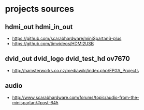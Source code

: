 # projects sources

## hdmi_out hdmi_in_out
 - https://github.com/scarabhardware/miniSpartan6-plus
 - https://github.com/timvideos/HDMI2USB

## dvid_out dvid_logo dvid_test_hd ov7670
 - http://hamsterworks.co.nz/mediawiki/index.php/FPGA_Projects

## audio
 - http://www.scarabhardware.com/forums/topic/audio-from-the-minispartan/#post-645

